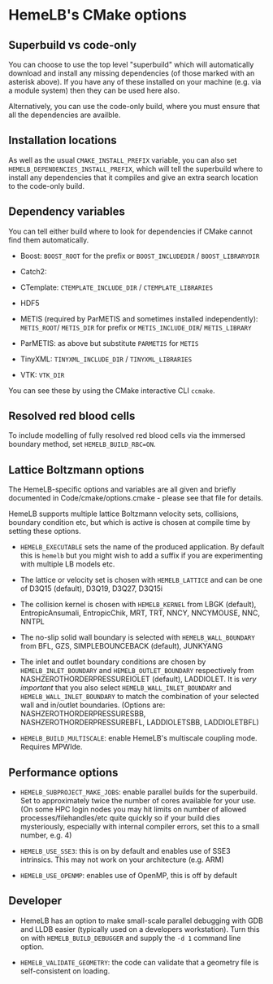 # HemeLB's CMake options

## Superbuild vs code-only
You can choose to use the top level "superbuild" which will
automatically download and install any missing dependencies (of those
marked with an asterisk above). If you have any of these installed on
your machine (e.g. via a module system) then they can be used here
also.

Alternatively, you can use the code-only build, where you must
ensure that all the dependencies are availble.

## Installation locations

As well as the usual `CMAKE_INSTALL_PREFIX` variable, you can also set
`HEMELB_DEPENDENCIES_INSTALL_PREFIX`, which will tell the superbuild
where to install any dependencies that it compiles and give an extra
search location to the code-only build.

## Dependency variables

You can tell either build where to look for dependencies if CMake
cannot find them automatically.

- Boost: `BOOST_ROOT` for the prefix or `BOOST_INCLUDEDIR` / `BOOST_LIBRARYDIR`

- Catch2:

- CTemplate: `CTEMPLATE_INCLUDE_DIR` / `CTEMPLATE_LIBRARIES`

- HDF5

- METIS (required by ParMETIS and sometimes installed independently):
  `METIS_ROOT`/ `METIS_DIR` for prefix or `METIS_INCLUDE_DIR`/
  `METIS_LIBRARY`

- ParMETIS: as above but substitute `PARMETIS` for `METIS`

- TinyXML: `TINYXML_INCLUDE_DIR` / `TINYXML_LIBRARIES`

- VTK: `VTK_DIR`

You can see these by using the CMake interactive CLI `ccmake`.

## Resolved red blood cells

To include modelling of fully resolved red blood cells via the
immersed boundary method, set `HEMELB_BUILD_RBC=ON`.


## Lattice Boltzmann options
The HemeLB-specific options and variables are all given and briefly
documented in Code/cmake/options.cmake - please see that file for details.

HemeLB supports multiple lattice Boltzmann velocity sets, collisions,
boundary condition etc, but which is active is chosen at compile time
by setting these options.

- `HEMELB_EXECUTABLE` sets the name of the produced application. By
  default this is `hemelb` but you might wish to add a suffix if you are
  experimenting with multiple LB models etc.

- The lattice or velocity set is chosen with `HEMELB_LATTICE` and can
  be one of D3Q15 (default), D3Q19, D3Q27, D3Q15i

- The collision kernel is chosen with `HEMELB_KERNEL` from LBGK
  (default), EntropicAnsumali, EntropicChik, MRT, TRT, NNCY, NNCYMOUSE,
  NNC, NNTPL

- The no-slip solid wall boundary is selected with
  `HEMELB_WALL_BOUNDARY` from BFL, GZS, SIMPLEBOUNCEBACK (default),
  JUNKYANG

- The inlet and outlet boundary conditions are chosen by
  `HEMELB_INLET_BOUNDARY` and `HEMELB_OUTLET_BOUNDARY` respectively from
  NASHZEROTHORDERPRESSUREIOLET (default), LADDIOLET. It is *very
  important* that you also select `HEMELB_WALL_INLET_BOUNDARY` and
  `HEMELB_WALL_INLET_BOUNDARY` to match the combination of your
  selected wall and in/outlet boundaries. (Options are:
  NASHZEROTHORDERPRESSURESBB, NASHZEROTHORDERPRESSUREBFL, LADDIOLETSBB,
  LADDIOLETBFL)

- `HEMELB_BUILD_MULTISCALE`: enable HemeLB's multiscale coupling mode.
   Requires MPWIde.

## Performance options

- `HEMELB_SUBPROJECT_MAKE_JOBS`: enable parallel builds for the
  superbuild. Set to approximately twice the number of cores available
  for your use. (On some HPC login nodes you may hit limits on number
  of allowed processes/filehandles/etc quite quickly so if your build
  dies mysteriously, especially with internal compiler errors, set
  this to a small number, e.g. 4)

- `HEMELB_USE_SSE3`: this is on by default and enables use of SSE3
  intrinsics. This may not work on your architecture (e.g. ARM)

- `HEMELB_USE_OPENMP`: enables use of OpenMP, this is off by default

## Developer

- HemeLB has an option to make small-scale parallel debugging with GDB
  and LLDB easier (typically used on a developers workstation). Turn
  this on with `HEMELB_BUILD_DEBUGGER` and supply the `-d 1` command
  line option.

- `HEMELB_VALIDATE_GEOMETRY`: the code can validate that a geometry file
  is self-consistent on loading.
